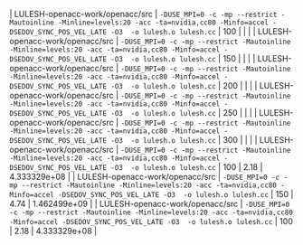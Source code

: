 | LULESH-openacc-work/openacc/src | `-DUSE_MPI=0 -c -mp --restrict -Mautoinline -Minline=levels:20 -acc -ta=nvidia,cc80 -Minfo=accel -DSEDOV_SYNC_POS_VEL_LATE -O3  -o lulesh.o lulesh.cc` | 100 |  |  |
| LULESH-openacc-work/openacc/src | `-DUSE_MPI=0 -c -mp --restrict -Mautoinline -Minline=levels:20 -acc -ta=nvidia,cc80 -Minfo=accel -DSEDOV_SYNC_POS_VEL_LATE -O3  -o lulesh.o lulesh.cc` | 150 |  |  |
| LULESH-openacc-work/openacc/src | `-DUSE_MPI=0 -c -mp --restrict -Mautoinline -Minline=levels:20 -acc -ta=nvidia,cc80 -Minfo=accel -DSEDOV_SYNC_POS_VEL_LATE -O3  -o lulesh.o lulesh.cc` | 200 |  |  |
| LULESH-openacc-work/openacc/src | `-DUSE_MPI=0 -c -mp --restrict -Mautoinline -Minline=levels:20 -acc -ta=nvidia,cc80 -Minfo=accel -DSEDOV_SYNC_POS_VEL_LATE -O3  -o lulesh.o lulesh.cc` | 250 |  |  |
| LULESH-openacc-work/openacc/src | `-DUSE_MPI=0 -c -mp --restrict -Mautoinline -Minline=levels:20 -acc -ta=nvidia,cc80 -Minfo=accel -DSEDOV_SYNC_POS_VEL_LATE -O3  -o lulesh.o lulesh.cc` | 300 |  |  |
| LULESH-openacc-work/openacc/src | `-DUSE_MPI=0 -c -mp --restrict -Mautoinline -Minline=levels:20 -acc -ta=nvidia,cc80 -Minfo=accel -DSEDOV_SYNC_POS_VEL_LATE -O3  -o lulesh.o lulesh.cc` | 100 | 2.18 | 4.333329e+08 |
| LULESH-openacc-work/openacc/src | `-DUSE_MPI=0 -c -mp --restrict -Mautoinline -Minline=levels:20 -acc -ta=nvidia,cc80 -Minfo=accel -DSEDOV_SYNC_POS_VEL_LATE -O3  -o lulesh.o lulesh.cc` | 150 | 4.74 | 1.462499e+09 |
| LULESH-openacc-work/openacc/src | `-DUSE_MPI=0 -c -mp --restrict -Mautoinline -Minline=levels:20 -acc -ta=nvidia,cc80 -Minfo=accel -DSEDOV_SYNC_POS_VEL_LATE -O3  -o lulesh.o lulesh.cc` | 100 | 2.18 | 4.333329e+08 |
